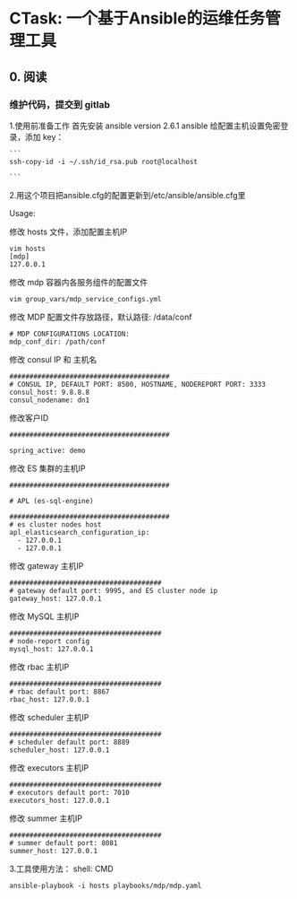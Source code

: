 # CTask: 一个基于Ansible的运维任务管理工具

## 0. 阅读

### 维护代码，提交到 gitlab

1.使用前准备工作
  首先安装 ansible version 2.6.1
  ansible 给配置主机设置免密登录，添加 key：
  
    ```
    ssh-copy-id -i ~/.ssh/id_rsa.pub root@localhost
  
    ```
  2.用这个项目把ansible.cfg的配置更新到/etc/ansible/ansible.cfg里
  
  Usage:
  
  修改 hosts 文件，添加配置主机IP
  ```
  vim hosts
  [mdp]
  127.0.0.1
  
  ```
  修改 mdp 容器内各服务组件的配置文件
  ```
  vim group_vars/mdp_service_configs.yml
  
  ```
  修改 MDP 配置文件存放路径，默认路径: /data/conf
  ```
  # MDP CONFIGURATIONS LOCATION:
  mdp_conf_dir: /path/conf
  
  ```
  修改 consul IP  和  主机名
  ```
  ########################################
  # CONSUL IP, DEFAULT PORT: 8500, HOSTNAME, NODEREPORT PORT: 3333
  consul_host: 9.8.8.8
  consul_nodename: dn1
  
  ```
  修改客户ID
  ```
  ########################################
  
  spring_active: demo
  
  ```
  修改 ES 集群的主机IP
  ```
  ########################################
  
  # APL (es-sql-engine)
  
  ########################################
  # es cluster nodes host
  apl_elasticsearch_configuration_ip: 
    - 127.0.0.1
    - 127.0.0.1
  
  ```
  修改 gateway 主机IP
  ```
  ######################################
  # gateway default port: 9995, and ES cluster node ip 
  gateway_host: 127.0.0.1 
  
  ```
  修改 MySQL 主机IP
  ```
  ######################################
  # node-report config 
  mysql_host: 127.0.0.1
  
  ```
  修改 rbac 主机IP
  ```
  ######################################
  # rbac default port: 8867
  rbac_host: 127.0.0.1
  
  ```
  修改 scheduler 主机IP
  ```
  ######################################
  # scheduler default port: 8889
  scheduler_host: 127.0.0.1
  
  ```
  修改 executors 主机IP
  ```
  ######################################
  # executors default port: 7010
  executors_host: 127.0.0.1
  
  ```
  修改 summer 主机IP
  ```
  ######################################
  # summer default port: 8081
  summer_host: 127.0.0.1
  
  ```
3.工具使用方法：
  shell: CMD
  ```
  ansible-playbook -i hosts playbooks/mdp/mdp.yaml 
  
  ```
  

